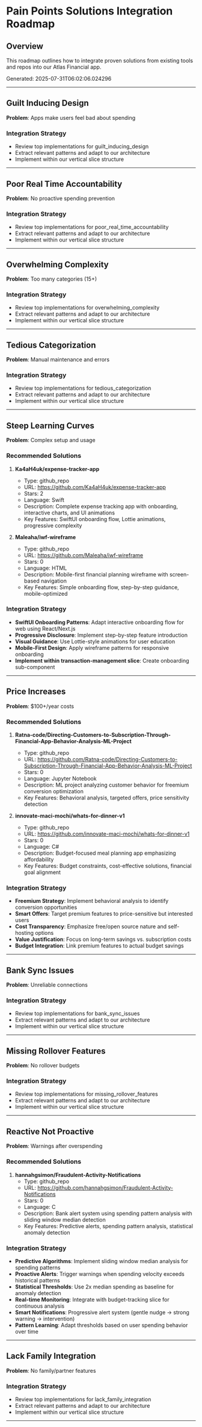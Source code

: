 # Pain Points Solutions Integration Roadmap

## Overview
This roadmap outlines how to integrate proven solutions from existing tools and repos into our Atlas Financial app.

Generated: 2025-07-31T06:02:06.024296

---

## Guilt Inducing Design

**Problem**: Apps make users feel bad about spending

### Integration Strategy
- Review top implementations for guilt_inducing_design
- Extract relevant patterns and adapt to our architecture
- Implement within our vertical slice structure

---

## Poor Real Time Accountability

**Problem**: No proactive spending prevention

### Integration Strategy
- Review top implementations for poor_real_time_accountability
- Extract relevant patterns and adapt to our architecture
- Implement within our vertical slice structure

---

## Overwhelming Complexity

**Problem**: Too many categories (15+)

### Integration Strategy
- Review top implementations for overwhelming_complexity
- Extract relevant patterns and adapt to our architecture
- Implement within our vertical slice structure

---

## Tedious Categorization

**Problem**: Manual maintenance and errors

### Integration Strategy
- Review top implementations for tedious_categorization
- Extract relevant patterns and adapt to our architecture
- Implement within our vertical slice structure

---

## Steep Learning Curves

**Problem**: Complex setup and usage

### Recommended Solutions

1. **Ka4aH4uk/expense-tracker-app**
   - Type: github_repo
   - URL: https://github.com/Ka4aH4uk/expense-tracker-app
   - Stars: 2
   - Language: Swift
   - Description: Complete expense tracking app with onboarding, interactive charts, and UI animations
   - Key Features: SwiftUI onboarding flow, Lottie animations, progressive complexity

2. **Maleaha/iwf-wireframe**
   - Type: github_repo  
   - URL: https://github.com/Maleaha/iwf-wireframe
   - Stars: 0
   - Language: HTML
   - Description: Mobile-first financial planning wireframe with screen-based navigation
   - Key Features: Simple onboarding flow, step-by-step guidance, mobile-optimized

### Integration Strategy
- **SwiftUI Onboarding Patterns**: Adapt interactive onboarding flow for web using React/Next.js
- **Progressive Disclosure**: Implement step-by-step feature introduction
- **Visual Guidance**: Use Lottie-style animations for user education
- **Mobile-First Design**: Apply wireframe patterns for responsive onboarding
- **Implement within transaction-management slice**: Create onboarding sub-component

---

## Price Increases

**Problem**: $100+/year costs

### Recommended Solutions

1. **Ratna-code/Directing-Customers-to-Subscription-Through-Financial-App-Behavior-Analysis-ML-Project**
   - Type: github_repo
   - URL: https://github.com/Ratna-code/Directing-Customers-to-Subscription-Through-Financial-App-Behavior-Analysis-ML-Project
   - Stars: 0
   - Language: Jupyter Notebook
   - Description: ML project analyzing customer behavior for freemium conversion optimization
   - Key Features: Behavioral analysis, targeted offers, price sensitivity detection

2. **innovate-maci-mochi/whats-for-dinner-v1**
   - Type: github_repo
   - URL: https://github.com/innovate-maci-mochi/whats-for-dinner-v1
   - Stars: 0
   - Language: C#
   - Description: Budget-focused meal planning app emphasizing affordability
   - Key Features: Budget constraints, cost-effective solutions, financial goal alignment

### Integration Strategy
- **Freemium Strategy**: Implement behavioral analysis to identify conversion opportunities
- **Smart Offers**: Target premium features to price-sensitive but interested users
- **Cost Transparency**: Emphasize free/open source nature and self-hosting options
- **Value Justification**: Focus on long-term savings vs. subscription costs
- **Budget Integration**: Link premium features to actual budget savings

---

## Bank Sync Issues

**Problem**: Unreliable connections

### Integration Strategy
- Review top implementations for bank_sync_issues
- Extract relevant patterns and adapt to our architecture
- Implement within our vertical slice structure

---

## Missing Rollover Features

**Problem**: No rollover budgets

### Integration Strategy
- Review top implementations for missing_rollover_features
- Extract relevant patterns and adapt to our architecture
- Implement within our vertical slice structure

---

## Reactive Not Proactive

**Problem**: Warnings after overspending

### Recommended Solutions

1. **hannahgsimon/Fraudulent-Activity-Notifications**
   - Type: github_repo
   - URL: https://github.com/hannahgsimon/Fraudulent-Activity-Notifications
   - Stars: 0
   - Language: C
   - Description: Bank alert system using spending pattern analysis with sliding window median detection
   - Key Features: Predictive alerts, spending pattern analysis, statistical anomaly detection

### Integration Strategy
- **Predictive Algorithms**: Implement sliding window median analysis for spending patterns
- **Proactive Alerts**: Trigger warnings when spending velocity exceeds historical patterns
- **Statistical Thresholds**: Use 2x median spending as baseline for anomaly detection
- **Real-time Monitoring**: Integrate with budget-tracking slice for continuous analysis
- **Smart Notifications**: Progressive alert system (gentle nudge → strong warning → intervention)
- **Pattern Learning**: Adapt thresholds based on user spending behavior over time

---

## Lack Family Integration

**Problem**: No family/partner features

### Integration Strategy
- Review top implementations for lack_family_integration
- Extract relevant patterns and adapt to our architecture
- Implement within our vertical slice structure

---


